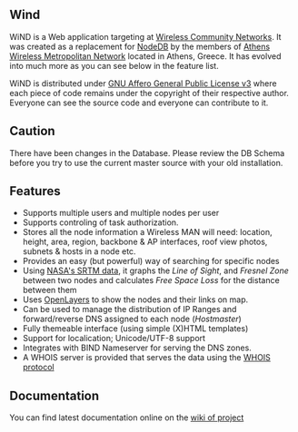 Wind
----

WiND is a Web application targeting at [Wireless Community Networks](http://en.wikipedia.org/wiki/Wireless_community_network).
It was created as a replacement for [NodeDB](http://www.nodedb.com/) by the members of [Athens Wireless Metropolitan Network](http://www.awmn.net/) located in Athens, Greece. It has evolved into much more as you can see below in the feature list.

WiND is distributed under [GNU Affero General Public License v3](http://www.gnu.org/licenses/agpl-3.0.html) where each piece of code remains under the copyright of their respective author. Everyone can see the source code and everyone can contribute to it.

## Caution ##
There have been changes in the Database. Please review the DB Schema before you try to use the current master source with your old installation.


## Features
 * Supports multiple users and multiple nodes per user
 * Supports controling of task authorization.
 * Stores all the node information a Wireless MAN will need: location, height, area, region, backbone & AP interfaces, roof view photos, subnets & hosts in a node etc.
 * Provides an easy (but powerful) way of searching for specific nodes
 * Using [NASA's SRTM data](http://www2.jpl.nasa.gov/srtm/), it graphs the _Line of Sight_, and _Fresnel Zone_ between two nodes and calculates _Free Space Loss_ for the distance between them
 * Uses [OpenLayers](http://openlayers.org/) to show the nodes and their links on map.
 * Can be used to manage the distribution of IP Ranges and forward/reverse DNS assigned to each node (_Hostmaster_)
 * Fully themeable interface (using simple (X)HTML templates)
 * Support for localication; Unicode/UTF-8 support
 * Integrates with BIND Nameserver for serving the DNS zones.
 * A WHOIS server is provided that serves the data using the [WHOIS protocol](http://www.faqs.org/rfcs/rfc3912.html)

## Documentation

You can find latest documentation online on the [wiki of project](https://github.com/wind-project/wind/wiki)
